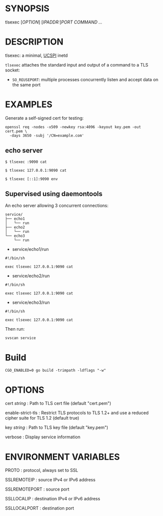 # SYNOPSIS

tlsexec [*OPTION*] [*IPADDR:*]*PORT* *COMMAND* *...*

# DESCRIPTION

tlsexec: a minimal, [UCSPI](https://jdebp.uk/FGA/UCSPI.html) inetd

`tlsexec` attaches the standard input and output of a command to a
TLS socket:

* `SO_REUSEPORT`: multiple processes concurrently listen and accept data
  on the same port

# EXAMPLES

Generate a self-signed cert for testing:

```
openssl req -nodes -x509 -newkey rsa:4096 -keyout key.pem -out cert.pem \
  -days 3650 -subj '/CN=example.com'
```

## echo server

```
$ tlsexec :9090 cat

$ tlsexec 127.0.0.1:9090 cat

$ tlsexec [::1]:9090 env
```

## Supervised using daemontools

An echo server allowing 3 concurrent connections:

```
service/
├── echo1
│   └── run
├── echo2
│   └── run
└── echo3
    └── run
```

* service/echo1/run

```
#!/bin/sh

exec tlsexec 127.0.0.1:9090 cat
```

* service/echo2/run

```
#!/bin/sh

exec tlsexec 127.0.0.1:9090 cat
```

* service/echo3/run

```
#!/bin/sh

exec tlsexec 127.0.0.1:9090 cat
```

Then run:

```
svscan service
```

# Build

```
CGO_ENABLED=0 go build -trimpath -ldflags "-w"
```

# OPTIONS

cert *string*
: Path to TLS cert file (default "cert.pem")

enable-strict-tls
: Restrict TLS protocols to TLS 1.2+ and use a reduced cipher suite for
TLS 1.2 (default true)

key *string*
: Path to TLS key file (default "key.pem")

verbose
: Display service information

# ENVIRONMENT VARIABLES

PROTO
: protocol, always set to SSL

SSLREMOTEIP
: source IPv4 or IPv6 address

SSLREMOTEPORT
: source port

SSLLOCALIP
: destination IPv4 or IPv6 address

SSLLOCALPORT
: destination port
